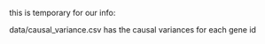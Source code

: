
this is temporary for our info: 

data/causal_variance.csv has the causal variances for each gene id
